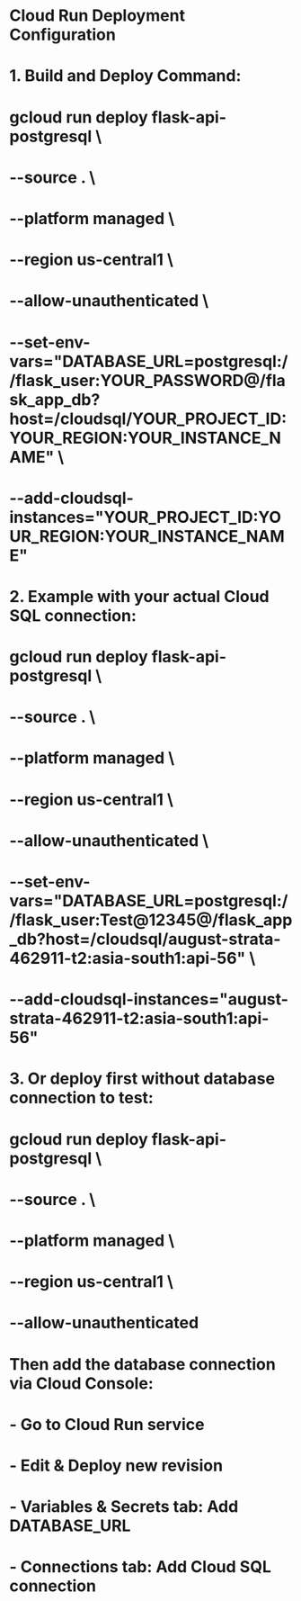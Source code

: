 # Cloud Run Deployment Configuration

# 1. Build and Deploy Command:
# gcloud run deploy flask-api-postgresql \
#   --source . \
#   --platform managed \
#   --region us-central1 \
#   --allow-unauthenticated \
#   --set-env-vars="DATABASE_URL=postgresql://flask_user:YOUR_PASSWORD@/flask_app_db?host=/cloudsql/YOUR_PROJECT_ID:YOUR_REGION:YOUR_INSTANCE_NAME" \
#   --add-cloudsql-instances="YOUR_PROJECT_ID:YOUR_REGION:YOUR_INSTANCE_NAME"

# 2. Example with your actual Cloud SQL connection:
# gcloud run deploy flask-api-postgresql \
#   --source . \
#   --platform managed \
#   --region us-central1 \
#   --allow-unauthenticated \
#   --set-env-vars="DATABASE_URL=postgresql://flask_user:Test@12345@/flask_app_db?host=/cloudsql/august-strata-462911-t2:asia-south1:api-56" \
#   --add-cloudsql-instances="august-strata-462911-t2:asia-south1:api-56"

# 3. Or deploy first without database connection to test:
# gcloud run deploy flask-api-postgresql \
#   --source . \
#   --platform managed \
#   --region us-central1 \
#   --allow-unauthenticated

# Then add the database connection via Cloud Console:
# - Go to Cloud Run service
# - Edit & Deploy new revision
# - Variables & Secrets tab: Add DATABASE_URL
# - Connections tab: Add Cloud SQL connection

